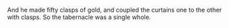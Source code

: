 And he made fifty clasps of gold, and coupled the curtains one to the other with clasps. So the tabernacle was a single whole.
